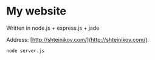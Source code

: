 My website
==============

Written in node.js + express.js + jade

Address: [http://shteinikov.com/](http://shteinikov.com/).

```
node server.js
```
